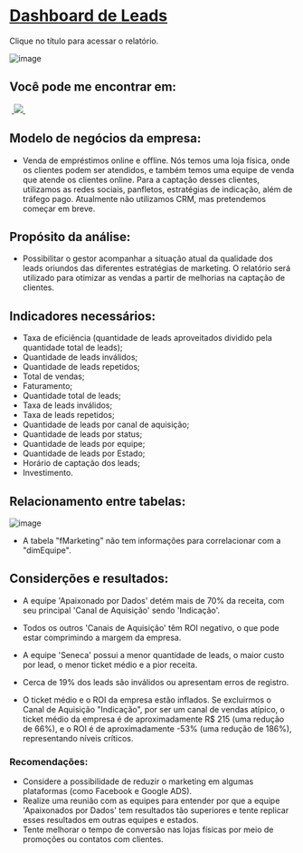 # [Dashboard de Leads](https://app.powerbi.com/view?r=eyJrIjoiZDBlYzFmYTQtYThhNi00YzkxLWJjNDMtZmM3M2Q3OWRlZDIwIiwidCI6ImZhN2FiZjMwLTExNzgtNDAyYy1hNDdhLTlmNzA3YWJmMDFhYSJ9 )

Clique no título para acessar o relatório.

![image](https://github.com/BrunoFelipeCB/Power-BI/assets/99086238/d41d73a4-c91e-4b91-b2c1-502140246bc8)

## Você pode me encontrar em:
&nbsp;<a href="https://www.linkedin.com/in/brunofcb/">
  <img src="https://img.shields.io/badge/linkedin-%230077B5.svg?style=for-the-badge&logo=linkedin&logoColor=white">
</a>&nbsp;

## Modelo de negócios da empresa:
-  Venda de empréstimos online e offline. Nós temos uma
loja física, onde os clientes podem ser atendidos, e também temos uma equipe de venda
que atende os clientes online. Para a captação desses clientes, utilizamos as redes sociais,
panfletos, estratégias de indicação, além de tráfego pago. Atualmente não utilizamos CRM,
mas pretendemos começar em breve.
## Propósito da análise:
- Possibilitar o gestor acompanhar a situação atual da qualidade dos
leads oriundos das diferentes estratégias de marketing. O relatório será utilizado para
otimizar as vendas a partir de melhorias na captação de clientes.
## Indicadores necessários:
- Taxa de eficiência (quantidade de leads aproveitados dividido pela quantidade total
de leads);
- Quantidade de leads inválidos;
- Quantidade de leads repetidos;
- Total de vendas;
- Faturamento;
- Quantidade total de leads;
- Taxa de leads inválidos;
- Taxa de leads repetidos;
- Quantidade de leads por canal de aquisição;
- Quantidade de leads por status;
- Quantidade de leads por equipe;
- Quantidade de leads por Estado;
- Horário de captação dos leads;
- Investimento.
  
## Relacionamento entre tabelas:
![image](https://github.com/BrunoFelipeCB/Power-BI/assets/99086238/afe36942-44bf-442e-ada3-5193b3ee6de8)

- A tabela "fMarketing" não tem informações para correlacionar com a "dimEquipe".


## Considerções e resultados:
- A equipe 'Apaixonado por Dados' detém mais de 70% da receita, com seu principal 'Canal de Aquisição' sendo 'Indicação'.
- Todos os outros 'Canais de Aquisição' têm ROI negativo, o que pode estar comprimindo a margem da empresa.
- A equipe 'Seneca' possui a menor quantidade de leads, o maior custo por lead, o menor ticket médio e a pior receita.

- Cerca de 19% dos leads são inválidos ou apresentam erros de registro.

- O ticket médio e o ROI da empresa estão inflados. Se excluirmos o Canal de Aquisição "Indicação", por ser um canal de vendas atípico, o ticket médio da empresa é de aproximadamente R$ 215 (uma redução de 66%), e o ROI é de aproximadamente -53% (uma redução de 186%), representando níveis críticos.

### Recomendações:
- Considere a possibilidade de reduzir o marketing em algumas plataformas (como Facebook e Google ADS).
- Realize uma reunião com as equipes para entender por que a equipe 'Apaixonados por Dados' tem resultados tão superiores e tente replicar esses resultados em outras equipes e estados.
- Tente melhorar o tempo de conversão nas lojas físicas por meio de promoções ou contatos com clientes.




